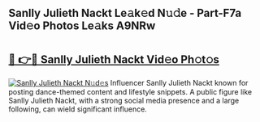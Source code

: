 ## Sanlly Julieth Nackt Le𝚊k𝚎d N𝚞𝚍e - Part-F7a Vid𝚎o Photos Le𝚊ks A9NRw

# <h2><a href="http://fbaj8q.evod.top/?m=Sanlly+Julieth+Nackt">🔗 👉🔴 Sanlly Julieth Nackt Vid𝚎o Ph𝚘t𝚘s</a></h2>

[![Sanlly Julieth Nackt N𝚞d𝚎s](https://i.imgur.com/8V9OHl7.gif)](http://fbaj8q.evod.top/?m=Sanlly+Julieth+Nackt)
Influencer Sanlly Julieth Nackt known for posting dance-themed content and lifestyle snippets. A public figure like Sanlly Julieth Nackt, with a strong social media presence and a large following, can wield significant influence. 
